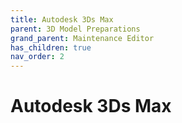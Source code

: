 ```yaml
---
title: Autodesk 3Ds Max
parent: 3D Model Preparations
grand_parent: Maintenance Editor
has_children: true
nav_order: 2
---
```


# **Autodesk 3Ds Max**
